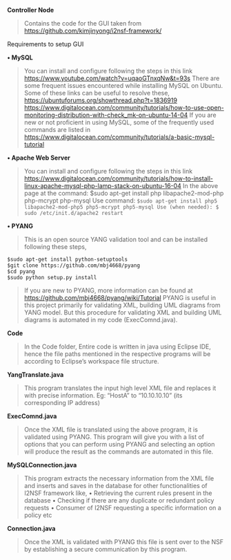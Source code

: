 **Controller Node**
>Contains the code for the GUI taken from https://github.com/kimjinyong/i2nsf-framework/

Requirements to setup GUI

**•	MySQL**

>You can install and configure following the steps in this link
https://www.youtube.com/watch?v=uqaoGTnxqNw&t=93s
>There are some frequent issues encountered while installing MySQL on Ubuntu. Some of these links can be useful to resolve these,
https://ubuntuforums.org/showthread.php?t=1836919
https://www.digitalocean.com/community/tutorials/how-to-use-open-monitoring-distribution-with-check_mk-on-ubuntu-14-04
>If you are new or not proficient in using MySQL, some of the frequently used commands are listed in https://www.digitalocean.com/community/tutorials/a-basic-mysql-tutorial

**•	Apache Web Server**

>You can install and configure following the steps in this link https://www.digitalocean.com/community/tutorials/how-to-install-linux-apache-mysql-php-lamp-stack-on-ubuntu-16-04
>In the above page at the command: $sudo apt-get install php libapache2-mod-php php-mcrypt php-mysql
Use command: 
``
$sudo apt-get install php5 libapache2-mod-php5 php5-mcrypt php5-mysql
Use (when needed): $ sudo /etc/init.d/apache2 restart
``

**•	PYANG**

>This is an open source YANG validation tool and can be installed following these steps,
```
$sudo apt-get install python-setuptools
$git clone https://github.com/mbj4668/pyang
$cd pyang
$sudo python setup.py install
```

>If you are new to PYANG, more information can be found at https://github.com/mbj4668/pyang/wiki/Tutorial
>PYANG is useful in this project primarily for validating XML, building UML diagrams from YANG model. But this procedure for validating XML and building UML diagrams is automated in my code (ExecComnd.java).

**Code**

>In the Code folder,
>Entire code is written in java using Eclipse IDE, hence the file paths mentioned in the respective programs will be according to Eclipse’s workspace file structure.

**YangTranslate.java**

>This program translates the input high level XML file and replaces it with precise information.
>Eg: “HostA” to “10.10.10.10” (its corresponding IP address)

**ExecComnd.java**

>Once the XML file is translated using the above program, it is validated using PYANG.
This program will give you with a list of options that you can perform using PYANG and selecting an option will produce the result as the commands are automated in this file.

**MySQLConnection.java**

>This program extracts the necessary information from the XML file and inserts and saves in the database for other functionalities of I2NSF framework like,
>•	Retrieving the current rules present in the database
>•	Checking if there are any duplicate or redundant policy requests
>•	Consumer of I2NSF requesting a specific information on a policy etc

**Connection.java**

>Once the XML is validated with PYANG this file is sent over to the NSF by establishing a secure communication by this program.
